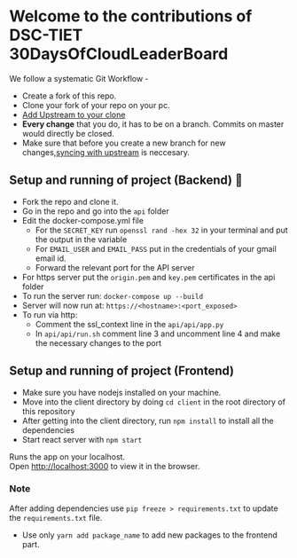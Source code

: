# Welcome to the contributions of DSC-TIET 30DaysOfCloudLeaderBoard

We follow a systematic Git Workflow -

- Create a fork of this repo.
- Clone your fork of your repo on your pc.
- [Add Upstream to your clone](https://help.github.com/en/github/collaborating-with-issues-and-pull-requests/configuring-a-remote-for-a-fork)
- **Every change** that you do, it has to be on a branch. Commits on master would directly be closed.
- Make sure that before you create a new branch for new changes,[syncing with upstream](https://help.github.com/en/github/collaborating-with-issues-and-pull-requests/syncing-a-fork) is neccesary.

## Setup and running of project (Backend) 🧮
- Fork the repo and clone it.
- Go in the repo and go into the ```api``` folder <br>
- Edit the docker-compose.yml file
    - For the ```SECRET_KEY``` run ```openssl rand -hex 32``` in your terminal and put the output in the variable
    - For ```EMAIL_USER``` and ```EMAIL_PASS``` put in the credentials of your gmail email id.
    - Forward the relevant port for the API server
- For https server put the  ```origin.pem``` and ```key.pem``` certificates in the api folder
- To run the server run: ```docker-compose up --build```
- Server will now run at: ```https://<hostname>:<port_exposed>```
- To run via http:
    - Comment the ssl_context line in the ```api/api/app.py```
    - In ```api/api/run.sh``` comment line 3 and uncomment line 4 and make the necessary changes to the port

## Setup and running of project (Frontend)
- Make sure you have nodejs installed on your machine.
- Move into the client directory by doing `cd client` in the root directory of this repository
- After getting into the client directory, run `npm install` to install all the dependencies
- Start react server with ```npm start```

Runs the app on your localhost.<br />
Open [http://localhost:3000](http://localhost:3000) to view it in the browser.

### Note

After adding dependencies use ```pip freeze > requirements.txt``` to update the ```requirements.txt``` file.

- Use only `yarn add package_name` to add new packages to the frontend part.
